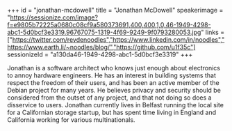 +++
id = "jonathan-mcdowell"
title = "Jonathan McDowell"
speakerimage = "https://sessionize.com/image?f=e9805b72225a0680c08cf9a580373691,400,400,1,0,46-1949-4298-abc1-5d0bcf3e3319.96767075-1319-4f69-9249-9f0793280053.jpg"
links = ["https://twitter.com/revdenoodles","https://www.linkedin.com/in/noodles","https://www.earth.li/~noodles/blog/","https://github.com/u1f35c"]
sessionizeId = "a130da46-1949-4298-abc1-5d0bcf3e3319"
+++

Jonathan is a software architect who knows just enough about electronics to annoy hardware engineers. He has an interest in building systems that respect the freedom of their users, and has been an active member of the Debian project for many years. He believes privacy and security should be considered from the outset of any project, and that not doing so does a disservice to users. Jonathan currently lives in Belfast running the local site for a Californian storage startup, but has spent time living in England and California working for various multinationals.
